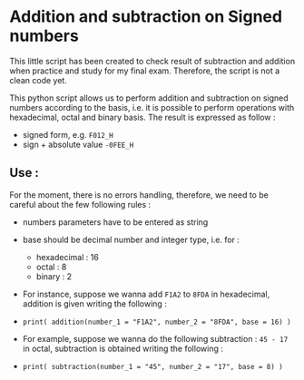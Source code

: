 # Addition and subtraction on Signed numbers

This little script has been created to check result of subtraction and addition when practice and study for my final exam. Therefore, the script is not a clean code yet.

This python script allows us to perform addition and subtraction on signed numbers according to the basis, i.e. it is possible to perform operations with hexadecimal, octal and binary basis. The result is expressed as follow :
* signed form, e.g. ```F012_H```
* sign + absolute value  ```-0FEE_H```

## Use :
For the moment, there is no errors handling, therefore, we need to be careful about the few following rules :
* numbers parameters have to be entered as string
* base should be decimal number and integer type, i.e. for :
    * hexadecimal : 16
    * octal : 8
    * binary : 2
* For instance, suppose we wanna add ```F1A2``` to ```8FDA``` in hexadecimal, addition is given writing the following :
* 
    ``` print( addition(number_1 = "F1A2", number_2 = "8FDA", base = 16) ) ```
    
* For example, suppose we wanna do the following subtraction : ```45 - 17``` in octal, subtraction is obtained writing the following :
* 
    ``` print( subtraction(number_1 = "45", number_2 = "17", base = 8) ) ```
